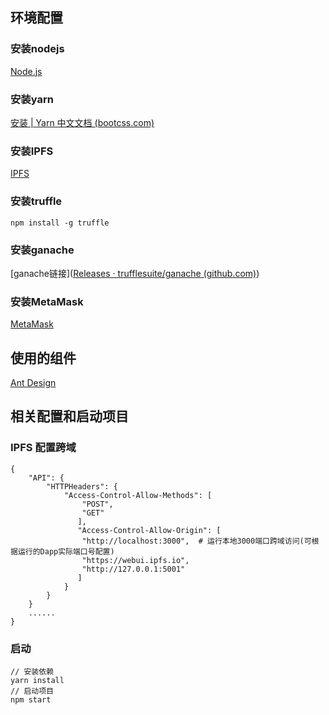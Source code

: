 ## 环境配置

### 安装nodejs

[Node.js](https://nodejs.org/zh-cn/)

### 安装yarn

[安装 | Yarn 中文文档 (bootcss.com)](https://yarn.bootcss.com/docs/install/#windows-stable)

### 安装IPFS

[IPFS](https://github.com/ipfs-shipyard/ipfs-desktop)

### 安装truffle

```shell
npm install -g truffle
```

### 安装ganache

[ganache链接]([Releases · trufflesuite/ganache (github.com)](https://github.com/trufflesuite/ganache/releases))

### 安装MetaMask

[MetaMask](https://metamask.io/)

## 使用的组件

[Ant Design](https://ant.design/index-cn)

## 相关配置和启动项目

### IPFS 配置跨域

```shell
{
	"API": {
		"HTTPHeaders": {
            "Access-Control-Allow-Methods": [
                "POST",
                "GET"
               ],
               "Access-Control-Allow-Origin": [
                "http://localhost:3000",  # 运行本地3000端口跨域访问(可根据运行的Dapp实际端口号配置)
                "https://webui.ipfs.io",  
                "http://127.0.0.1:5001"
               ]
        	}
		}
	}
	......
}
```

### 启动

```shell
// 安装依赖
yarn install
// 启动项目
npm start
```

